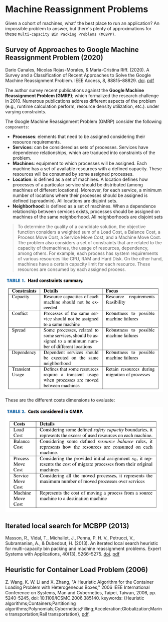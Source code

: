 # Machine Reassignment Problems

Given a cohort of machines, what' the best place to run an application? An impossible problem to answer, but there's plenty of approximations for these `Multi-capacity Bin Packing Problems (MCBPP)`.

## Survey of Approaches to Google Machine Reassignment Problem (2020)

Dario Canales, Nicolas Rojas-Morales, & Maria-Cristina Riff. (2020). A Survey and a Classification of Recent Approaches to Solve the Google Machine Reassignment Problem. IEEE Access, 8, 88815–88829. [doi](https://doi.org/10.1109/ACCESS.2020.2993563). [pdf](A_Survey_and_a_Classification_of_Recent_Approaches_to_Solve_the_Google_Machine_Reassignment_Problem.pdf)

The author survey recent publications against the __Google Machine Reassignment Problem (GMRP)__; which formalized the research challenge in 2010. Numerous publications address different aspects of the problem (e.g., runtime calculation perform, resource density utilization, etc.). under varying constraints.

The Google Machine Reassignment Problem (GMRP) consider the following `components`:
- **Processes**: elements that need to be assigned considering their resource requirements.
- **Services**: can be considered as sets of processes. Services have dependence relationships, which are traduced into constraints of the problem.
- **Machines**: equipment to which processes will be assigned. Each machine has a set of available resources with a defined capacity. These resources will be consumed by some assigned processes.
- **Location**: is defined as a set of machines. A location defines how processes of a particular service should
be distributed (among machines of different locations). Moreover, for each service, a minimum number of locations where their processes should be assigned is defined (spreadmin). All locations are disjoint sets.
- **Neighborhood**: is defined as a set of machines. When a dependence relationship between services exists, processes should be assigned on machines of the same neighborhood. All neighborhoods are disjoint sets

> To determine the quality of a candidate solution, the objective function considers a weighted sum of a Load Cost, a Balance Cost, a Process Move Cost, a Service Move Cost, and a Machine Move Cost. The problem also considers a set of constraints that are related to the capacity of themachines, the usage of resources, dependency, among others. For example, each process has system requirements of various resources like CPU, RAM and Hard Disk. On the other hand, machines have a certain capacity limit for each resource. These resources are consumed by each assigned
process.

![constraints.png](constraints.png)

These are the different costs dimensions to evaluate: 

![costs.png](costs.png)

## Iterated local search for MCBPP (2013)

Masson, R., Vidal, T., Michallet, J., Penna, P. H. V., Petrucci, V., Subramanian, A., & Dubedout, H. (2013). An iterated local search heuristic for multi-capacity bin packing and machine reassignment problems. Expert Systems with Applications, 40(13), 5266–5275. [doi](https://doi.org/10.1016/j.eswa.2013.03.037). [pdf](local_search_MCBPP.pdf)


## Heuristic for Container Load Problem (2006)

Z. Wang, K. W. Li and X. Zhang, "A Heuristic Algorithm for the Container Loading Problem with Heterogeneous Boxes," 2006 IEEE International Conference on Systems, Man and Cybernetics, Taipei, Taiwan, 2006, pp. 5240-5245, doi: 10.1109/ICSMC.2006.385140. keywords: {Heuristic algorithms;Containers;Partitioning algorithms;Polynomials;Cybernetics;Filling;Acceleration;Globalization;Marine transportation;Rail transportation}, [pdf](A_Heuristic_Algorithm_for_the_Container_Loading_Problem_with_Heterogeneous_Boxes.pdf).


